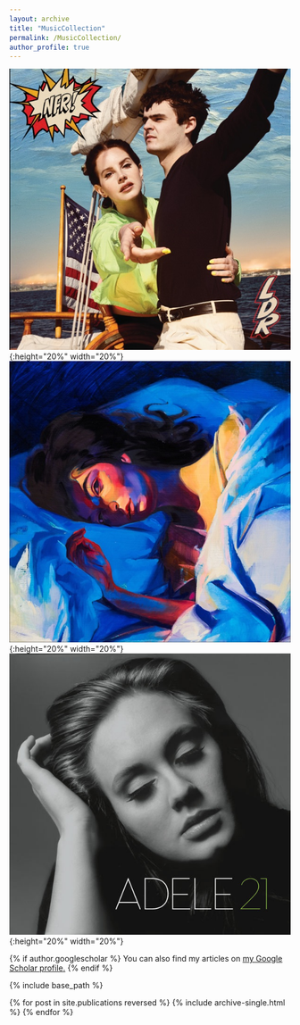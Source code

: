 ```yaml
---
layout: archive
title: "MusicCollection"
permalink: /MusicCollection/
author_profile: true
---
```



![](/images/Album/NFR.jpg){:height="20%" width="20%"}   ![](/images/Album/Melodrama.jpg){:height="20%" width="20%"}    ![](/images/Album/21.jpg){:height="20%" width="20%"}


{% if author.googlescholar %}
  You can also find my articles on <u><a href="{{author.googlescholar}}">my Google Scholar profile</a>.</u>
{% endif %}

{% include base_path %}

{% for post in site.publications reversed %}
  {% include archive-single.html %}
{% endfor %}
